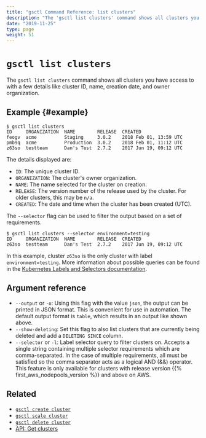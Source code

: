 ```yaml
---
title: "gsctl Command Reference: list clusters"
description: "The 'gsctl list clusters' command shows all clusters you have access to with a few details like cluster ID, name, creation date, and owner organization."
date: "2019-11-25"
type: page
weight: 51
---
```


# `gsctl list clusters`

The `gsctl list clusters` command shows all clusters you have access to with a few details like cluster ID, name, creation date, and owner organization.

## Example {#example}

```nohighlight
$ gsctl list clusters
ID     ORGANIZATION  NAME        RELEASE  CREATED
feogv  acme          Staging     3.0.2    2018 Feb 01, 13:59 UTC
pmb9q  acme          Production  3.0.2    2018 Feb 01, 11:12 UTC
z63so  testteam      Dan's Test  2.7.2    2017 Jun 19, 09:12 UTC  
```

The details displayed are:

- `ID`: The unique cluster ID.
- `ORGANIZATION`: The cluster's owner organization.
- `NAME`: The name selected for the cluster on creation.
- `RELEASE`: The version number of the release used by the cluster. For older clusters, this may be `n/a`.
- `CREATED`: The date and time when the cluster has been created (UTC).

The `--selector` flag can be used to filter the output based on a set of requirements.

```nohighlight
$ gsctl list clusters --selector environment=testing
ID     ORGANIZATION  NAME        RELEASE  CREATED
z63so  testteam      Dan's Test  2.7.2    2017 Jun 19, 09:12 UTC
```

In this example, cluster `z63so` is the only cluster with label `environment=testing`.
More information about possible queries can be found in the [Kubernetes Labels and Selectors documentation](https://kubernetes.io/docs/concepts/overview/working-with-objects/labels/).

## Argument reference

- `--output` or `-o`: Using this flag with the value `json`, the output can be printed in JSON format. This is convenient for use in automation. The default output format is `table`, which results in an output like shown above.
- `--show-deleting`: Set this flag to also list clusters that are currently being deleted and add a `DELETING SINCE` column.
- `--selector` or `-l`: Label selector query to filter clusters on.
Accepts a single string containing multiple selector requirements which are comma-separated.
In the case of multiple requirements, all must be satisfied so the comma separator acts as a logical AND (&&) operator.
This feature is only available for clusters with release version {{% first_aws_nodepools_version %}} and above on AWS.

## Related

- [`gsctl create cluster`](../create-cluster/)
- [`gsctl scale cluster`](../scale-cluster/)
- [`gsctl delete cluster`](../delete-cluster/)
- [API: Get clusters](/api/#operation/getClusters)
